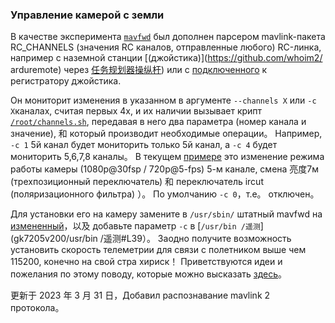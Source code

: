 ### Управление камерой с земли

В качестве эксперимента [`mavfwd`](mavfwd) был дополнен парсером mavlink-пакета RC_CHANNELS (значения RC каналов, отправленные любого) RC-линка, например с наземной станции [(джойстика)](https://github.com/whoim2/ arduremote) через [任务规划器操纵杆](https://ardupilot.org/copter/docs/common-joystick.html)) или с [подключенного](rcjoystick.md) к регистратору джойстика.

Он мониторит изменения в указанном в аргументе `--channels X` или `-c X`каналах, считая первых 4х, и их наличии вызывает крипт [`/root/channels.sh`](gk7205v200/root), передавая в него два параметра (номер канала и значение), 和 который производит необходимые операции。 Например, `-c 1` 5й канал будет мониторить только 5й канал, а `-c 4` будет мониторить 5,6,7,8 каналы。 В текущем [примере](gk7205v200/root/channels.sh) это изменение режима работы камеры (1080p@30fsp / 720p@5-fps) 5-м канале, смена 亮度7м (трехпозиционный переключатель) 和 переключатель ircut (поляризационного фильтра) ）。 По умолчанию `-c 0`，т.е。 отключен。

Для установки его на камеру замените в `/usr/sbin/` штатный mavfwd на [измененный](mavfwd/mavfwd)，以及 добавьте параметр `-c` в [`/usr/bin /遥测`](gk7205v200/usr/bin /遥测#L39）。 Заодно получите возможность установить скорость телеметрии для связи с полетником выше чем 115200, конечно на свой стра хириск！ Приветствуются идеи и пожелания по этому поводу, которые можно высказать [здесь](https://t.me/+BMyMoolVOpkzNWUy)。

更新于 2023 年 3 月 31 日，Добавил распознавание mavlink 2 протокола。

